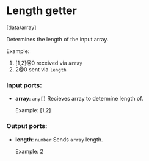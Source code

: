 # Length getter

[data/array]

Determines the length of the input array.

Example:
1. [1,2]@0 received via `array`
2. 2@0 sent via `length`

### Input ports:

* __array__: `any[]`
    Recieves array to determine length of.
    
    Example:
    [1,2]



### Output ports:

* __length__: `number`
    Sends `array` length.
    
    Example:
    2



